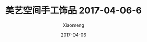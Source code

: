 ---
layout: post
title: 美艺空间手工饰品 2017-04-06-6
description: 美艺空间手工饰品
date: 2017-04-06
img: http://imglf1.nosdn.127.net/img/R2s3QnZjM0lqWFRIZ2lWaDV4dW1FaHo1ZnA5V1YrUTB0VmwyU2U2YVIvdWpYOWFtQ1l5eTB3PT0.jpg?imageView&thumbnail=1680x0&quality=96&stripmeta=0&type=jpg
author: Xiaomeng
---